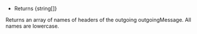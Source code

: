 <!-- YAML
added: v8.0.0
-->

* Returns {string[]}

Returns an array of names of headers of the outgoing outgoingMessage. All
names are lowercase.


